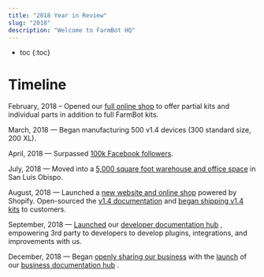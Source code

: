 ```yaml
---
title: "2018 Year in Review"
slug: "2018"
description: "Welcome to FarmBot HQ"
---
```


* toc
{:toc}

# Timeline

February, 2018 – Opened our [full online shop](https://farm.bot/blogs/news/full-online-shop-now-open) to offer partial kits and individual parts in addition to full FarmBot kits.

March, 2018 — Began manufacturing 500 v1.4 devices (300 standard size, 200 XL).

April, 2018 — Surpassed [100k Facebook followers](http://facebook.farm.bot).

July, 2018 — Moved into a [5,000 square foot warehouse and office space](https://www.youtube.com/watch?v=cm8ZW52nhyQ) in San Luis Obispo.

August, 2018 — Launched a [new website and online shop](https://farm.bot/blogs/news/check-out-our-brand-new-website-and-online-shop) powered by Shopify. Open-sourced the [v1.4 documentation](https://farm.bot/blogs/news/v1-4-documentation-now-available) <span class="value-icon products"></span> and [began shipping v1.4 kits](https://farm.bot/blogs/news/v1-4-pre-orders-now-shipping) to customers.

September, 2018 — [Launched](https://farm.bot/blogs/news/introducing-the-farmbot-developer-documentation-hub) our [developer documentation hub](http://developer.farm.bot) <span class="value-icon products"></span>, empowering 3rd party to developers to develop plugins, integrations, and improvements with us.

December, 2018 — Began [openly sharing our business](../intro.md#openly-share-our-business) with the [launch](https://farm.bot/blogs/news/openly-sharing-our-business) of our [business documentation hub](http://meta.farm.bot) <span class="value-icon business"></span>.
